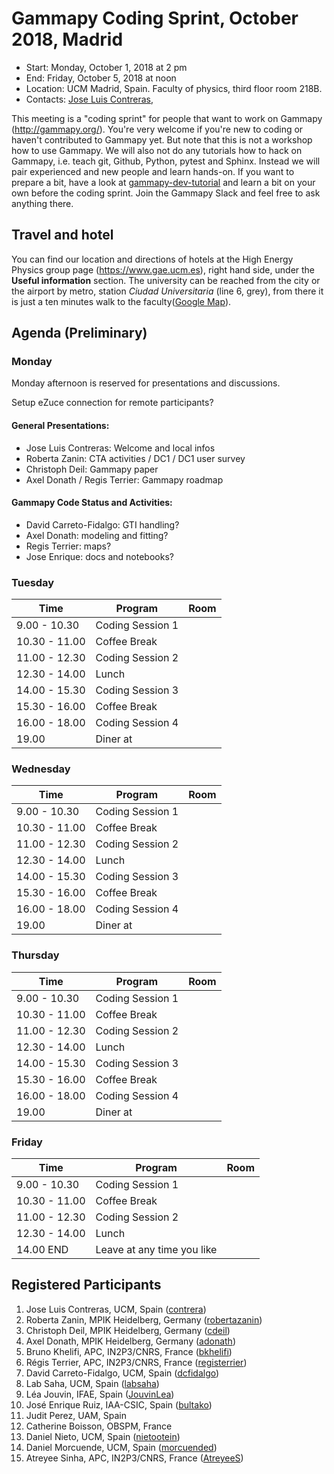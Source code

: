
# Gammapy Coding Sprint, October 2018, Madrid

* Start: Monday, October 1, 2018 at 2 pm
* End: Friday, October 5, 2018 at noon
* Location: UCM Madrid, Spain. Faculty of physics, third floor room 218B.
* Contacts: [Jose Luis Contreras](mailto:jlcontreras@fis.ucm.es),

This meeting is a "coding sprint" for people that want to work on Gammapy
(http://gammapy.org/). You're very welcome if you're new to coding or haven't
contributed to Gammapy yet. But note that this is not a workshop how to use
Gammapy. We will also not do any tutorials how to hack on Gammapy, i.e. teach
git, Github, Python, pytest and Sphinx. Instead we will pair experienced and new
people and learn hands-on. If you want to prepare a bit, have a look at
[gammapy-dev-tutorial](https://github.com/gammapy/gammapy-dev-tutorial) and
learn a bit on your own before the coding sprint. Join the Gammapy Slack and
feel free to ask anything there.

## Travel and hotel

You can find our location and directions of hotels at the High Energy Physics group page
(https://www.gae.ucm.es), right hand side, under the **Useful information** section.
The university can be reached from the city or the airport by metro, station *Ciudad Universitaria*
(line 6, grey), from there it is just a ten minutes walk to the faculty([Google Map](Google_Map.png)). 

## Agenda (Preliminary)

### Monday
Monday afternoon is reserved for presentations and discussions. 

Setup eZuce connection for remote participants?

#### General Presentations:

* Jose Luis Contreras: Welcome and local infos
* Roberta Zanin: CTA activities / DC1 / DC1 user survey
* Christoph Deil: Gammapy paper
* Axel Donath / Regis Terrier: Gammapy roadmap

#### Gammapy Code Status and Activities:
* David Carreto-Fidalgo: GTI handling?
* Axel Donath: modeling and fitting?
* Regis Terrier: maps?
* Jose Enrique: docs and notebooks?


### Tuesday

| Time          | Program          | Room |
| ------------- |----------------- |------|
| 9.00 - 10.30  | Coding Session 1 |      |
| 10.30 - 11.00 | Coffee Break     |      |
| 11.00 - 12.30 | Coding Session 2 |      |
| 12.30 - 14.00 | Lunch            |      |
| 14.00 - 15.30 | Coding Session 3 |      |
| 15.30 - 16.00 | Coffee Break     |      |
| 16.00 - 18.00 | Coding Session 4 |      |
| 19.00         | Diner at         |      |


### Wednesday

| Time          | Program          | Room |
| ------------- |----------------- |------|
| 9.00 - 10.30  | Coding Session 1 |      |
| 10.30 - 11.00 | Coffee Break     |      |
| 11.00 - 12.30 | Coding Session 2 |      |
| 12.30 - 14.00 | Lunch            |      |
| 14.00 - 15.30 | Coding Session 3 |      |
| 15.30 - 16.00 | Coffee Break     |      |
| 16.00 - 18.00 | Coding Session 4 |      |
| 19.00         | Diner at         |      |


### Thursday

| Time          | Program          | Room |
| ------------- |----------------- |------|
| 9.00 - 10.30  | Coding Session 1 |      |
| 10.30 - 11.00 | Coffee Break     |      |
| 11.00 - 12.30 | Coding Session 2 |      |
| 12.30 - 14.00 | Lunch            |      |
| 14.00 - 15.30 | Coding Session 3 |      |
| 15.30 - 16.00 | Coffee Break     |      |
| 16.00 - 18.00 | Coding Session 4 |      |
| 19.00         | Diner at         |      |


### Friday
| Time          | Program          | Room |
| ------------- |----------------- |------|
| 9.00 - 10.30  | Coding Session 1 |      |
| 10.30 - 11.00 | Coffee Break     |      |
| 11.00 - 12.30 | Coding Session 2 |      |
| 12.30 - 14.00 | Lunch            |      |
| 14.00 END     | Leave at any time you like|


## Registered Participants

1. Jose Luis Contreras, UCM, Spain ([contrera](https://github.com/contrera))
1. Roberta Zanin, MPIK Heidelberg, Germany ([robertazanin](https://github.com/robertazanin))
1. Christoph Deil, MPIK Heidelberg, Germany ([cdeil](https://github.com/cdeil))
1. Axel Donath, MPIK Heidelberg, Germany ([adonath](https://github.com/adonath))
1. Bruno Khelifi, APC, IN2P3/CNRS, France ([bkhelifi](https://github.com/bkhelifi))
1. Régis Terrier, APC, IN2P3/CNRS, France ([registerrier](https://github.com/registerrier))
1. David Carreto-Fidalgo, UCM, Spain ([dcfidalgo](https://github.com/dcfidalgo))
1. Lab Saha, UCM, Spain ([labsaha](https://github.com/labsaha))
1. Léa Jouvin, IFAE, Spain ([JouvinLea](https://github.com/JouvinLea))
1. José Enrique Ruiz, IAA-CSIC, Spain ([bultako](https://github.com/bultako))
1. Judit Perez, UAM, Spain
1. Catherine Boisson, OBSPM, France 
1. Daniel Nieto, UCM, Spain   ([nietootein](https://github.com/nietootein))
1. Daniel Morcuende, UCM, Spain ([morcuended](https://github.com/morcuended))
1. Atreyee Sinha, APC, IN2P3/CNRS, France ([AtreyeeS](https://github.com/AtreyeeS))
